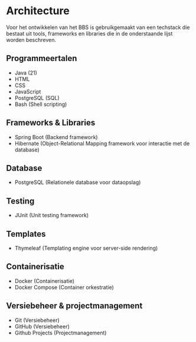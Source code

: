 # Architecture
Voor het ontwikkelen van het BBS is gebruikgemaakt van een techstack die bestaat uit tools, frameworks en libraries die in de onderstaande lijst worden beschreven.

## Programmeertalen
- Java (21)
- HTML
- CSS
- JavaScript
- PostgreSQL (SQL)
- Bash (Shell scripting)


## Frameworks & Libraries
- Spring Boot (Backend framework)
- Hibernate (Object-Relational Mapping framework voor interactie met de database)

## Database
- PostgreSQL (Relationele database voor dataopslag)

## Testing
- JUnit (Unit testing framework)

## Templates 
- Thymeleaf (Templating engine voor server-side rendering)

## Containerisatie
- Docker (Containerisatie)
- Docker Compose (Container orkestratie)

## Versiebeheer & projectmanagement
- Git (Versiebeheer)
- GitHub (Versiebeheer)
- Github Projects (Projectmanagement)
